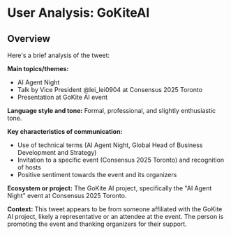 # User Analysis: GoKiteAI

## Overview

Here's a brief analysis of the tweet:

**Main topics/themes:**

* AI Agent Night
* Talk by Vice President @lei_lei0904 at Consensus 2025 Toronto
* Presentation at GoKite AI event

**Language style and tone:** Formal, professional, and slightly enthusiastic tone.

**Key characteristics of communication:**

* Use of technical terms (AI Agent Night, Global Head of Business Development and Strategy)
* Invitation to a specific event (Consensus 2025 Toronto) and recognition of hosts
* Positive sentiment towards the event and its organizers

**Ecosystem or project:** The GoKite AI project, specifically the "AI Agent Night" event at Consensus 2025 Toronto.

**Context:** This tweet appears to be from someone affiliated with the GoKite AI project, likely a representative or an attendee at the event. The person is promoting the event and thanking organizers for their support.